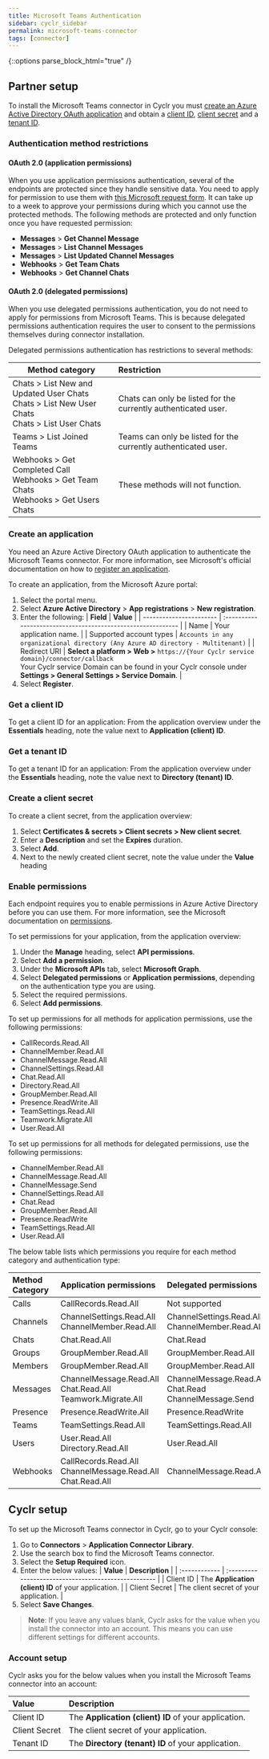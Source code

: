 ```yaml
---
title: Microsoft Teams Authentication
sidebar: cyclr_sidebar
permalink: microsoft-teams-connector
tags: [connector]
---
```

{::options parse_block_html="true" /}
<section class="card">

## Partner setup

To install the Microsoft Teams connector in Cyclr you must [create an Azure Active Directory OAuth application](#create-an-application) and obtain a [client ID](#get-a-client-id), [client secret](#create-a-client-secret) and a [tenant ID](#get-a-tenant-id).

### Authentication method restrictions

#### OAuth 2.0 (application permissions)

When you use application permissions authentication, several of the endpoints are protected since they handle sensitive data. You need to apply for permission to use them with [this Microsoft request form](https://docs.microsoft.com/en-us/graph/teams-protected-apis). It can take up to a week to approve your permissions during which you cannot use the protected methods. The following methods are protected and only function once you have requested permission:

- **Messages** > **Get Channel Message**
- **Messages** > **List Channel Messages**
- **Messages** > **List Updated Channel Messages**
- **Webhooks** > **Get Team Chats**
- **Webhooks** > **Get Channel Chats**

#### OAuth 2.0 (delegated permissions)

When you use delegated permissions authentication, you do not need to apply for permissions from Microsoft Teams. This is because delegated permissions authentication requires the user to consent to the permissions themselves during connector installation.

Delegated permissions authentication has restrictions to several methods:

| **Method category**                                              | **Restriction**                                                  |
| ------------------------------------------------------------ | :----------------------------------------------------------- |
| Chats >  List New and Updated User Chats<br>Chats >  List New User Chats<br>Chats >  List User Chats | Chats can only be listed for the currently authenticated user. |
| Teams >  List Joined Teams                                   | Teams can only be listed for the currently authenticated user. |
| Webhooks >  Get Completed Call<br>Webhooks >  Get Team Chats<br>Webhooks >  Get Users Chats | These methods will not function.                             |

### Create an application

You need an Azure Active Directory OAuth application to authenticate the Microsoft Teams connector. For more information, see Microsoft's official documentation on how to [register an application](https://learn.microsoft.com/en-us/azure/active-directory/develop/quickstart-register-app).

To create an application, from the Microsoft Azure portal:

1. Select the portal menu.
2. Select **Azure Active Directory** > **App registrations** > **New registration**.
3. Enter the following:
   | **Field**                   | **Value**                                                        |
   | ----------------------- | :----------------------------------------------------------- |
   | Name                    | Your application name.                                       |
   | Supported account types | `Accounts in any organizational directory (Any Azure AD directory - Multitenant)` |
   | Redirect URI            | **Select a platform > Web >** `https://{Your Cyclr service domain}/connector/callback `<br>Your Cyclr service Domain can be found in your Cyclr console under **Settings > General Settings > Service Domain**. |
4. Select **Register**.

### Get a client ID

To get a client ID for an application: From the application overview under the **Essentials** heading, note the value next to **Application (client) ID**.

### Get a tenant ID

To get a tenant ID for an application: From the application overview under the **Essentials** heading, note the value next to **Directory (tenant) ID**.

### Create a client secret

To create a client secret, from the application overview:

1. Select **Certificates & secrets > Client secrets > New client secret**.
2. Enter a **Description** and set the **Expires** duration.
3. Select **Add**.
4. Next to the newly created client secret, note the value under the **Value** heading

### Enable permissions

Each endpoint requires you to enable permissions in Azure Active Directory before you can use them. For more information, see the Microsoft documentation on [permissions](https://docs.microsoft.com/en-us/graph/permissions-reference).

To set permissions for your application, from the application overview:

1. Under the **Manage** heading, select **API permissions**.
2. Select **Add a permission**.
3. Under the **Microsoft APIs** tab, select **Microsoft Graph**.
4. Select **Delegated permissions** or **Application permissions**, depending on the authentication type you are using.
5. Select the required permissions.
6. Select **Add permissions**.

To set up permissions for all methods for application permissions, use the following permissions:

- CallRecords.Read.All
- ChannelMember.Read.All
- ChannelMessage.Read.All
- ChannelSettings.Read.All
- Chat.Read.All
- Directory.Read.All
- GroupMember.Read.All
- Presence.ReadWrite.All
- TeamSettings.Read.All
- Teamwork.Migrate.All
- User.Read.All

To set up permissions for all methods for delegated permissions, use the following permissions:

- ChannelMember.Read.All
- ChannelMessage.Read.All
- ChannelMessage.Send
- ChannelSettings.Read.All 
- Chat.Read
- GroupMember.Read.All
- Presence.ReadWrite
- TeamSettings.Read.All
- User.Read.All

The below table lists which permissions you require for each method category and authentication type:

| Method Category | Application permissions                                     | Delegated permissions                                 |
| :-------------- | :---------------------------------------------------------- | :---------------------------------------------------- |
| Calls           | CallRecords.Read.All                                        | Not supported                                         |
| Channels        | ChannelSettings.Read.All ChannelMember.Read.All             | ChannelSettings.Read.All ChannelMember.Read.All       |
| Chats           | Chat.Read.All                                               | Chat.Read                                             |
| Groups          | GroupMember.Read.All                                        | GroupMember.Read.All                                  |
| Members         | GroupMember.Read.All                                        | GroupMember.Read.All                                  |
| Messages        | ChannelMessage.Read.All Chat.Read.All Teamwork.Migrate.All  | ChannelMessage.Read.All Chat.Read ChannelMessage.Send |
| Presence        | Presence.ReadWrite.All                                      | Presence.ReadWrite                                    |
| Teams           | TeamSettings.Read.All                                       | TeamSettings.Read.All                                 |
| Users           | User.Read.All Directory.Read.All                            | User.Read.All                                         |
| Webhooks        | CallRecords.Read.All  ChannelMessage.Read.All Chat.Read.All | ChannelMessage.Read.All                               |

## Cyclr setup

To set up the Microsoft Teams connector in Cyclr, go to your Cyclr console:

1. Go to **Connectors** > **Application Connector Library**.
2. Use the search box to find the Microsoft Teams connector.
3. Select the **Setup Required** icon.
4. Enter the below values:
   | **Value**     | **Description**                                      |
   | :------------ | :--------------------------------------------------- |
   | Client ID     | The **Application (client) ID** of your application. |
   | Client Secret | The client secret of your application.               |
5. Select **Save Changes**.

> **Note**: If you leave any values blank, Cyclr asks for the value when you install the connector into an account. This means you can use different settings for different accounts.

### Account setup

Cyclr asks you for the below values when you install the Microsoft Teams connector into an account:

| **Value**     | **Description**                                      |
| :------------ | :--------------------------------------------------- |
| Client ID     | The **Application (client) ID** of your application. |
| Client Secret | The client secret of your application.               |
| Tenant ID     | The **Directory (tenant) ID** of your application.   |

</section>
